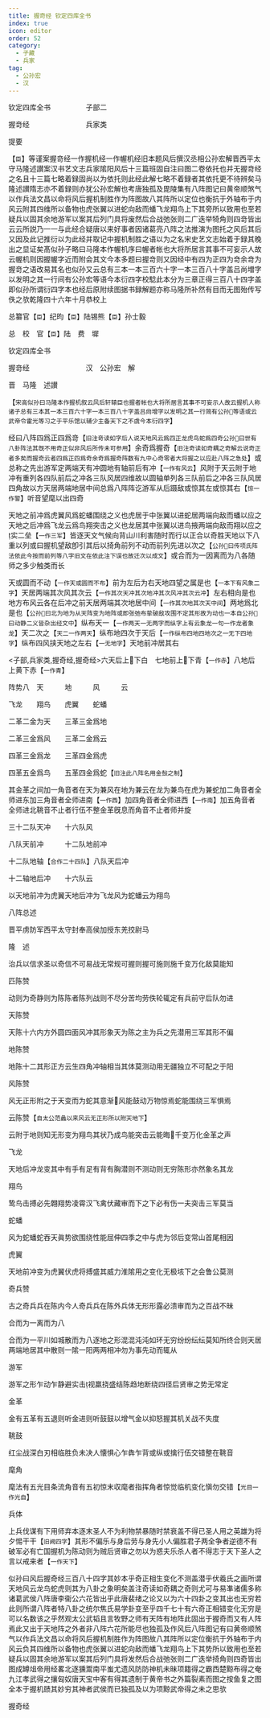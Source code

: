```yaml
---
title: 握奇经 钦定四库全书
index: true
icon: editor
order: 52
category:
  - 子藏
  - 兵家
tag:
  - 公孙宏
  - 汉
---
```


钦定四库全书　　　　　子部二  

握竒经　　　　　　　　兵家类  

提要  

【`臣`】等谨案握竒经一作握机经一作幄机经旧本题风后撰汉丞相公孙宏解晋西平太守马隆述讃案汉书艺文志兵家隂阳风后十三篇班固自注曰图二卷依托也并无握竒经之名且十三篇七略着録固尚以为依托则此经此解七略不着録者其依托更不待辨矣马隆述讃隋志亦不着録则亦犹公孙宏解也考唐独孤及毘陵集有八阵图记曰黄帝顺煞气以作兵法文昌以命将风后握机制胜作为阵图故八其阵所以定位也衡抗于外轴布于内风云附其四维所以备物也虎张翼以进蛇向敌而蟠飞龙翔鸟上下其旁所以致用也至若疑兵以固其余地游军以案其后列门具将废然后合战弛张则二广迭举犄角则四竒皆出云云所説乃一一与此经合疑唐以来好事者因诸葛亮八阵之法推演为图托之风后其后又因及此记推衍以为此经并取记中握机制胜之语以为之名宋史艺文志始着于録其晚出之显证矣髙似孙子略曰马隆本作幄机序曰幄者帐也大将所居言其事不可妄示人故云幄机则因握幄字近而附会其文今本多题曰握竒则又因经中有四为正四为竒余竒为握竒之语改易其名也似孙又云总有三本一本三百六十字一本三百八十字盖吕尚増字以发明之其一行间有公孙宏等语今本衍四字校騐此本分为三章正得三百八十四字盖即似孙所谓衍四字本也经后原附续图据书録解题亦称马隆所补然有目而无图殆传写佚之欤乾隆四十六年十月恭校上  

总纂官【`臣`】纪昀【`臣`】陆锡熊【`臣`】孙士毅  

总　校　官【`臣`】陆　费　墀  

钦定四库全书  

握竒经　　　　　　　　汉　公孙宏　解  

晋　马隆　述讃  

【`宋高似孙曰马隆本作握机叙云风后轩辕臣也握者帐也大将所居言其事不可妄示人故云握机人称诸子总有三本其一本三百六十字一本三百八十字盖吕尙增字以发明之其一行简有公孙等语或云武帝令霍光等习之于平乐馆以辅少主备天下之不虞今本衍四字`】  

经曰八阵四爲正四爲竒【`旧注竒读如字后人说天地风云爲四正龙虎鸟蛇爲四奇公孙曰世有八卦阵法其旣不用奇正似非风后所传未可参用`】余奇爲握奇【`旧注奇读如奇耦之奇解云说奇正者多矣而握奇云者四爲正四爲奇余奇爲握奇阵数有九中心奇零者大将握之以应赴八阵之急处`】或总称之先出游军定两端天有冲圆地有轴前后有冲【`一作有风云`】风附于天云附于地冲有重列各四队前后之冲各三队风居四维故以圆轴单列各三队前后之冲各三队风居四角故以方天居两端地居中间总爲八阵阵讫游军从后蹑敌或惊其左或惊其右【`惊一作警`】听音望麾以出四奇  

天地之前冲爲虎翼风爲蛇蟠围绕之义也虎居于中张翼以进蛇居两端向敌而蟠以应之天地之后冲爲飞龙云爲鸟翔突击之义也龙居其中张翼以进鸟掖两端向敌而翔以应之实二垒【`一作三军`】皆逐天文气候向背山川利害随时而行以正合以奇胜天地以下八重以列或曰握机望敌卽引其后以掎角前列不动而前列先进以次之【`公孙曰传项氏阵法依此今按而前列等八字旧文在依此注下误也故迁次以成文`】或合而为一因离而为八各随师之多少触类而长  

天或圆而不动【`一作天或圆而不布`】前为左后为右天地四望之属是也【`一本下有风象二字`】天居两端其次风其次云【`一作其次天冲其次地冲其次风冲其次云冲`】左右相向是也地方布风云各在后冲之前天居两端其次地居中间【`一作其次地其次天中间`】两地爲北是也【`公孙曰北为地为从天阵变为地阵或即张弛布挚破敌攻围不定其形故为动也一本自公孙曰动静二义皆杂出经文中`】纵布天一【`一作两天一无两字而纵字上有云象龙一句一作龙者象龙`】天二次之【`天二一作两天`】纵布地四次于天后【`一作纵布四地四地次之一无下四地字`】纵布四风挟天地之左右【`一无地字`】天地前冲居其右  

<子部,兵家类,握奇经,握奇经>六天后上下白　七地前上下青【`一作赤`】八地后上黄下赤【`一作青`】  

阵势八　天　　　地　　　风　　　云  

飞龙　　翔鸟　　虎翼　　蛇蟠  

二革二金为天　　三革三金爲地  

二革三金爲风　　三革二金爲云  

四革三金爲龙　　三革四金爲虎  

四革五金爲鸟　　五革四金爲蛇【`旧注此八阵名用金鼔之制`】  

其金革之间加一角音者在天为兼风在地为兼云在龙为兼鸟在虎为兼蛇加二角音者全师进东加三角音者全师进南【`一作西`】加四角音者全师进西【`一作南`】加五角音者全师进北鞉音不止者行伍不整金革旣息而角音不止者师并旋  

三十二队天冲　　十六队风  

八队天前冲　　　十二队地前冲  

十二队地轴【`合作二十四队`】八队天后冲  

十二轴地后冲　　十六队云  

以天地前冲为虎翼天地后冲为飞龙风为蛇蟠云为翔鸟  

八阵总述  

晋平虏防军西平太守封奉高侯加授东羌挍尉马  

隆　述  

治兵以信求圣以奇信不可易战无常规可握则握可施则施千变万化敌莫能知  

匹陈赞  

动则为奇静则为陈陈者陈列战则不尽分苦均劳佚轮辄定有兵前守后队勿进  

天陈赞  

天陈十六内方外圆四面风冲其形象天为陈之主为兵之先潜用三军其形不偏  

地陈赞  

地陈十二其形正方云生四角冲轴相当其体莫测动用无疆独立不可配之于阳  

风陈赞  

风无正形附之于天变而为蛇其意渐风能鼓动万物惊焉蛇能围绕三军惧焉  

云陈赞【`自太公范蠡以来风云无正形所以附天地下`】  

云附于地则知无形变为翔鸟其状乃成鸟能突击云能晦千变万化金革之声  

飞龙  

天地后冲龙变其中有手有足有背有胸潜则不测动则无穷陈形亦然象名其龙  

翔鸟  

鸷鸟击搏必先翺翔势凌霄汉飞禽伏藏审而下之下必有伤一夫突击三军莫当  

蛇蟠  

风为蛇蟠蛇吞天眞势欲围绕性能屈伸四季之中与虎为邻后变常山首尾相因  

虎翼  

天地前冲变为虎翼伏虎将搏盛其威力淮隂用之变化无极垓下之会鲁公莫测  

奇兵赞  

古之奇兵兵在陈内今人奇兵兵在陈外兵体无形形露必溃审而为之百战不昧  

合而为一离而为八  

合而为一平川如城散而为八逐地之形混混沌沌如环无穷纷纷纭纭莫知所终合则天居两端地居其中散则一隂一阳两两相冲勿为事先动而辄从  

游军  

游军之形乍动乍静避实击视羸挠盛结陈趋地断绕四径后贤审之势无常定  

金革  

金有五革有五退则听金进则听鼓鼓以增气金以抑怒握其机关战不失度  

鞉鼓  

红尘战深白刃相临胜负未决人懐惧心乍犇乍背或纵或擒行伍交错整在鞉音  

麾角  

麾法有五光目条流角音有五初惊末収麾者指挥角者惊觉临机变化愼勿交错【`光目一作光自`】  

兵体  

上兵伐谋有下用师弃本逐末圣人不为利物禁暴随时禁衰盖不得已圣人用之英雄为将夕惕干干【`旧阙四字`】其形不偏乐与身后劳与身先小人偏胜君子两全争者逆德不有破军必有亡国握机为陈动则为贼后贤审之勿以为惑夫乐杀人者不得志于天下圣人之言以戒来者【`一作天下`】  

似孙曰风后握奇经三百八十四字其妙本乎奇正相生变化不测盖潜乎伏羲氏之画所谓天地风云龙鸟蛇虎则其为八卦之象明矣盖注奇读如奇耦之奇则尤可与易凖诸儒多称诸葛武侯八阵唐李衞公六花皆出乎此唐裴绪之论又以为六十四卦之变其出也无穷若此则所谓八阵者特八卦之统尔焦氏易学卦变至乎四千七十有六奇正相错变化无穷是可以名数该之乎然观太公武韬且言牧野之师有天阵有地阵此固出于握奇而又有人阵焉此又出于天地阵之外者非八阵六花所能尽也独孤及作风后八阵图记有曰黄帝顺煞气以作兵法文昌以命将风后握机制胜作为阵图故八其阵所以定位衡抗于外轴布于内风云负其四维所以备物也虎张翼以进蛇向敌而蟠飞龙翔鸟上下其势所以致用也至若疑兵以固其余地游军以案其后列门具将发然后合战弛张则二广迭举掎角则四奇皆出图成罇俎帝用经畧北逐獯鬻南平蚩尤遗风防防神机未昧项籍得之霸西楚黥布得之奄九江孝武得之攘匈奴唐天宝中客有得其遗制于黄帝书之外篇裂素而图之按鱼复之图全本于握机赜其妙穷其神者武侯而已独孤及以为项黥武帝得之未之思欤  

握奇经  
